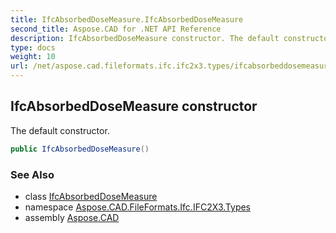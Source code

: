 ```yaml
---
title: IfcAbsorbedDoseMeasure.IfcAbsorbedDoseMeasure
second_title: Aspose.CAD for .NET API Reference
description: IfcAbsorbedDoseMeasure constructor. The default constructor
type: docs
weight: 10
url: /net/aspose.cad.fileformats.ifc.ifc2x3.types/ifcabsorbeddosemeasure/ifcabsorbeddosemeasure/
---
```

## IfcAbsorbedDoseMeasure constructor

The default constructor.

```csharp
public IfcAbsorbedDoseMeasure()
```

### See Also

* class [IfcAbsorbedDoseMeasure](../)
* namespace [Aspose.CAD.FileFormats.Ifc.IFC2X3.Types](../../ifcabsorbeddosemeasure/)
* assembly [Aspose.CAD](../../../)



